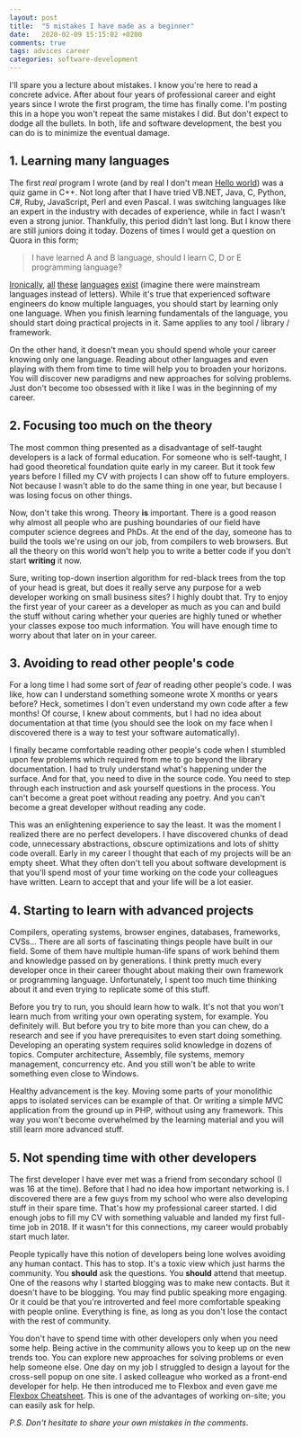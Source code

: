 ```yaml
---
layout: post
title:  "5 mistakes I have made as a beginner"
date:   2020-02-09 15:15:02 +0200
comments: true
tags: advices career
categories: software-development
---
```


I'll spare you a lecture about mistakes. I know you're here to read a concrete advice. After about four years of professional career and eight years since I wrote the first program, the time has finally come. I'm posting this in a hope you won't repeat the same mistakes I did. But don't expect to dodge all the bullets. In both, life and software development, the best you can do is to minimize the eventual damage.

## 1. Learning many languages

The first *real* program I wrote (and by real I don't mean [Hello world](https://en.wikipedia.org/wiki/%22Hello,_World!%22_program)) was a quiz game in C++. Not long after that I have tried VB.NET, Java, C, Python, C#, Ruby, JavaScript, Perl and even Pascal. I was switching languages like an expert in the industry with decades of experience, while in fact I wasn't even a strong junior. Thankfully, this period didn't last long. But I know there are still juniors doing it today. Dozens of times I would get a question on Quora in this form;

> I have learned A and B language, should I learn C, D or E programming language?

[Ironically](http://www.aplusdev.org/About/index.html), [all](https://en.wikipedia.org/wiki/B_(programming_language)) [these](https://en.wikipedia.org/wiki/C_(programming_language)) [languages](https://en.wikipedia.org/wiki/D_(programming_language)) [exist](https://en.wikipedia.org/wiki/E_(programming_language)) (imagine there were mainstream languages instead of letters). While it's true that experienced software engineers do know multiple languages, you should start by learning only one language. When you finish learning fundamentals of the language, you should start doing practical projects in it. Same applies to any tool / library / framework.

On the other hand, it doesn't mean you should spend whole your career knowing only one language. Reading about other languages and even playing with them from time to time will help you to broaden your horizons. You will discover new paradigms and new approaches for solving problems. Just don't become too obsessed with it like I was in the beginning of my career.

## 2. Focusing too much on the theory

The most common thing presented as a disadvantage of self-taught developers is a lack of formal education. For someone who is self-taught, I had good theoretical foundation quite early in my career. But it took few years before I filled my CV with projects I can show off to future employers. Not because I wasn't able to do the same thing in one year, but because I was losing focus on other things.

Now, don't take this wrong. Theory **is** important. There is a good reason why almost all people who are pushing boundaries of our field have computer science degrees and PhDs. At the end of the day, someone has to build the tools we're using on our job, from compilers to web browsers. But all the theory on this world won't help you to write a better code if you don't start **writing** it now.

Sure, writing top-down insertion algorithm for red-black trees from the top of your head is great, but does it really serve any purpose for a web developer working on small business sites? I highly doubt that. Try to enjoy the first year of your career as a developer as much as you can and build the stuff without caring whether your queries are highly tuned or whether your classes expose too much information. You will have enough time to worry about that later on in your career.

## 3. Avoiding to read other people's code

For a long time I had some sort of *fear* of reading other people's code. I was like, how can I understand something someone wrote X months or years before? Heck, sometimes I don't even understand my own code after a few months! Of course, I knew about comments, but I had no idea about documentation at that time (you should see the look on my face when I discovered there is a way to test your software automatically).

I finally became comfortable reading other people's code when I stumbled upon few problems which required from me to go beyond the library documentation. I had to truly understand what's happening under the surface. And for that, you need to dive in the source code. You need to step through each instruction and ask yourself questions in the process. You can't become a great poet without reading any poetry. And you can't become a great developer without reading any code.

This was an enlightening experience to say the least. It was the moment I realized there are no perfect developers. I have discovered chunks of dead code, unnecessary abstractions, obscure optimizations and lots of shitty code overall. Early in my career I thought that each of my projects will be an empty sheet. What they often don't tell you about software development is that you'll spend most of your time working on the code your colleagues have written. Learn to accept that and your life will be a lot easier.

## 4. Starting to learn with advanced projects

Compilers, operating systems, browser engines, databases, frameworks, CVSs... There are all sorts of fascinating things people have built in our field. Some of them have multiple human-life spans of work behind them and knowledge passed on by generations. I think pretty much every developer once in their career thought about making their own framework or programming language. Unfortunately, I spent too much time thinking about it and even trying to replicate some of this stuff.

Before you try to run, you should learn how to walk. It's not that you won't learn much from writing your own operating system, for example. You definitely will. But before you try to bite more than you can chew, do a research and see if you have prerequisites to even start doing something. Developing an operating system requires solid knowledge in dozens of topics. Computer architecture, Assembly, file systems, memory management, concurrency etc. And you still won't be able to write something even close to Windows.

Healthy advancement is the key. Moving some parts of your monolithic apps to isolated services can be example of that. Or writing a simple MVC application from the ground up in PHP, without using any framework. This way you won't become overwhelmed by the learning material and you will still learn more advanced stuff.

## 5. Not spending time with other developers

The first developer I have ever met was a friend from secondary school (I was 16 at the time). Before that I had no idea how important networking is. I discovered there are a few guys from my school who were also developing stuff in their spare time. That's how my professional career started. I did enough jobs to fill my CV with something valuable and landed my first full-time job in 2018. If it wasn't for this connections, my career would probably start much later.

People typically have this notion of developers being lone wolves avoiding any human contact. This has to stop. It's a toxic view which just harms the community. You **should** ask the questions. You **should** attend that meetup. One of the reasons why I started blogging was to make new contacts. But it doesn't have to be blogging. You may find public speaking more engaging. Or it could be that you're introverted and feel more comfortable speaking with people online. Everything is fine, as long as you don't lose the contact with the rest of community.

You don't have to spend time with other developers only when you need some help. Being active in the community allows you to keep up on the new trends too. You can explore new approaches for solving problems or even help someone else. One day on my job I struggled to design a layout for the cross-sell popup on one site. I asked colleague who worked as a front-end developer for help. He then introduced me to Flexbox and even gave me [Flexbox Cheatsheet](https://yoksel.github.io/flex-cheatsheet/). This is one of the advantages of working on-site; you can easily ask for help.

*P.S. Don't hesitate to share your own mistakes in the comments.*
